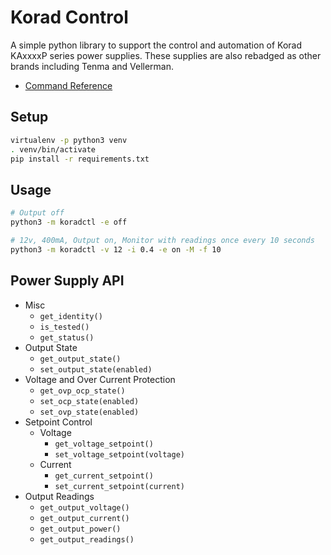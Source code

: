 # Korad Control

A simple python library to support the control and automation of Korad KAxxxxP series power supplies.
These supplies are also rebadged as other brands including Tenma and Vellerman.

- [Command Reference](https://sigrok.org/wiki/Korad_KAxxxxP_series)

## Setup

```bash
virtualenv -p python3 venv
. venv/bin/activate
pip install -r requirements.txt
```

## Usage

```bash
# Output off
python3 -m koradctl -e off

# 12v, 400mA, Output on, Monitor with readings once every 10 seconds
python3 -m koradctl -v 12 -i 0.4 -e on -M -f 10

```

## Power Supply API

- Misc
    - `get_identity()`
    - `is_tested()`
    - `get_status()`
- Output State
    - `get_output_state()`
    - `set_output_state(enabled)`
- Voltage and Over Current Protection
    - `get_ovp_ocp_state()`
    - `set_ocp_state(enabled)`
    - `set_ovp_state(enabled)`
- Setpoint Control
    - Voltage
        - `get_voltage_setpoint()`
        - `set_voltage_setpoint(voltage)`
    - Current
        - `get_current_setpoint()`
        - `set_current_setpoint(current)`
- Output Readings
    - `get_output_voltage()`
    - `get_output_current()`
    - `get_output_power()`
    - `get_output_readings()`
